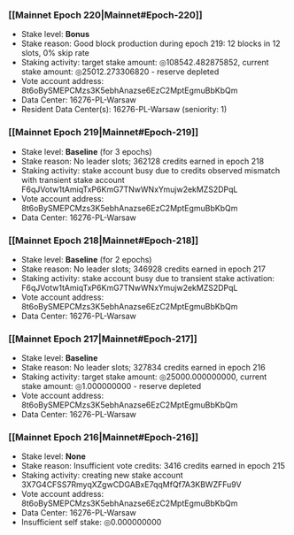 ### [[Mainnet Epoch 220|Mainnet#Epoch-220]]
* Stake level: **Bonus**
* Stake reason: Good block production during epoch 219: 12 blocks in 12 slots, 0% skip rate
* Staking activity: target stake amount: ◎108542.482875852, current stake amount: ◎25012.273306820 - reserve depleted
* Vote account address: 8t6oBySMEPCMzs3K5ebhAnazse6EzC2MptEgmuBbKbQm
* Data Center: 16276-PL-Warsaw
* Resident Data Center(s): 16276-PL-Warsaw (seniority: 1)
### [[Mainnet Epoch 219|Mainnet#Epoch-219]]
* Stake level: **Baseline** (for 3 epochs)
* Stake reason: No leader slots; 362128 credits earned in epoch 218
* Staking activity: stake account busy due to credits observed mismatch with transient stake account F6qJVotw1tAmiqTxP6KmG7TNwWNxYmujw2ekMZS2DPqL
* Vote account address: 8t6oBySMEPCMzs3K5ebhAnazse6EzC2MptEgmuBbKbQm
* Data Center: 16276-PL-Warsaw
### [[Mainnet Epoch 218|Mainnet#Epoch-218]]
* Stake level: **Baseline** (for 2 epochs)
* Stake reason: No leader slots; 346928 credits earned in epoch 217
* Staking activity: stake account busy due to transient stake activation: F6qJVotw1tAmiqTxP6KmG7TNwWNxYmujw2ekMZS2DPqL
* Vote account address: 8t6oBySMEPCMzs3K5ebhAnazse6EzC2MptEgmuBbKbQm
* Data Center: 16276-PL-Warsaw
### [[Mainnet Epoch 217|Mainnet#Epoch-217]]
* Stake level: **Baseline**
* Stake reason: No leader slots; 327834 credits earned in epoch 216
* Staking activity: target stake amount: ◎25000.000000000, current stake amount: ◎1.000000000 - reserve depleted
* Vote account address: 8t6oBySMEPCMzs3K5ebhAnazse6EzC2MptEgmuBbKbQm
* Data Center: 16276-PL-Warsaw
### [[Mainnet Epoch 216|Mainnet#Epoch-216]]
* Stake level: **None**
* Stake reason: Insufficient vote credits: 3416 credits earned in epoch 215
* Staking activity: creating new stake account 3X7G4CFSS7RmyqXZgwCDGABxE7qqMfQf7A3KBWZFFu9V
* Vote account address: 8t6oBySMEPCMzs3K5ebhAnazse6EzC2MptEgmuBbKbQm
* Data Center: 16276-PL-Warsaw
* Insufficient self stake: ◎0.000000000